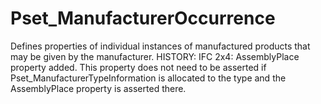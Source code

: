 # Pset_ManufacturerOccurrence

Defines properties of individual instances of manufactured products that may be given by the manufacturer.<!-- end of definition -->
HISTORY: IFC 2x4: AssemblyPlace property added. This property does not need to be asserted if Pset_ManufacturerTypeInformation is allocated to the type and the AssemblyPlace property is asserted there.
